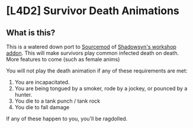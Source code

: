 # [L4D2] Survivor Death Animations

## What is this?
This is a watered down port to [Sourcemod](https://www.sourcemod.net/) of [Shadowsyn's workshop addon](https://steamcommunity.com/sharedfiles/filedetails/?id=1946304784). This will make survivors play common infected death on death. More features to come (such as female anims)

You will not play the death animation if any of these requirements are met:
1. You are incapacitated.
2. You are being tongued by a smoker, rode by a jockey, or pounced by a hunter.
3. You die to a tank punch / tank rock
4. You die to fall damage

 If any of these happen to you, you'll be ragdolled.
